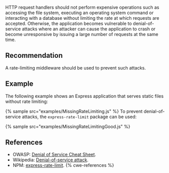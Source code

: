 HTTP request handlers should not perform expensive operations such as accessing the file system, executing an operating system command or interacting with a database without limiting the rate at which requests are accepted. Otherwise, the application becomes vulnerable to denial-of-service attacks where an attacker can cause the application to crash or become unresponsive by issuing a large number of requests at the same time.


## Recommendation
A rate-limiting middleware should be used to prevent such attacks.


## Example
The following example shows an Express application that serves static files without rate limiting:

{% sample src="examples/MissingRateLimiting.js" %}
To prevent denial-of-service attacks, the `express-rate-limit` package can be used:

{% sample src="examples/MissingRateLimitingGood.js" %}

## References
* OWASP: [Denial of Service Cheat Sheet](https://cheatsheetseries.owasp.org/cheatsheets/Denial_of_Service_Cheat_Sheet.html).
* Wikipedia: [Denial-of-service attack](https://en.wikipedia.org/wiki/Denial-of-service_attack).
* NPM: [express-rate-limit](https://www.npmjs.com/package/express-rate-limit).
{% cwe-references %}
